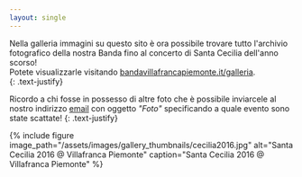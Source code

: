 ```yaml
---
layout: single
---
```

Nella galleria immagini su questo sito è ora possibile trovare tutto l'archivio fotografico della nostra Banda fino al concerto di Santa Cecilia dell'anno scorso!  
Potete visualizzarle visitando [bandavillafrancapiemonte.it/galleria](/galleria).  
{: .text-justify}  

Ricordo a chi fosse in possesso di altre foto che è possibile inviarcele al nostro indirizzo [email](mailto:info@bandavillafrancapiemonte.it) con oggetto *"Foto"* specificando a quale evento sono state scattate!
{: .text-justify}  

{% include figure image_path="/assets/images/gallery_thumbnails/cecilia2016.jpg" alt="Santa Cecilia 2016 @ Villafranca Piemonte" caption="Santa Cecilia 2016 @ Villafranca Piemonte" %}